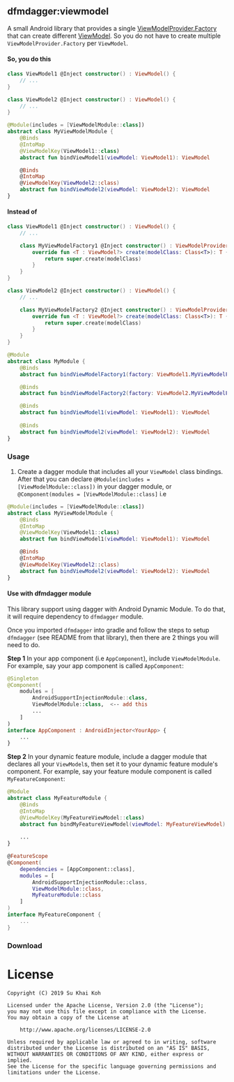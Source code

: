 ## dfmdagger:viewmodel
A small Android library that provides a single [ViewModelProvider.Factory](https://developer.android.com/reference/android/arch/lifecycle/ViewModelProvider.Factory)
that can create different [ViewModel](https://developer.android.com/reference/android/arch/lifecycle/ViewModel.html).
So you do not have to create multiple `ViewModelProvider.Factory` per `ViewModel`.

#### So, you do this
```kotlin
class ViewModel1 @Inject constructor() : ViewModel() {
    // ...
}

class ViewModel2 @Inject constructor() : ViewModel() {
    // ...
}

@Module(includes = [ViewModelModule::class])
abstract class MyViewModelModule {
    @Binds
    @IntoMap
    @ViewModelKey(ViewModel1::class)
    abstract fun bindViewModel1(viewModel: ViewModel1): ViewModel

    @Binds
    @IntoMap
    @ViewModelKey(ViewModel2::class)
    abstract fun bindViewModel2(viewModel: ViewModel2): ViewModel
}
```

#### Instead of
```kotlin
class ViewModel1 @Inject constructor() : ViewModel() {
    // ...

    class MyViewModelFactory1 @Inject constructor() : ViewModelProvider.NewInstanceFactory() {
        override fun <T : ViewModel?> create(modelClass: Class<T>): T {
            return super.create(modelClass)
        }
    }
}

class ViewModel2 @Inject constructor() : ViewModel() {
    // ...

    class MyViewModelFactory2 @Inject constructor() : ViewModelProvider.NewInstanceFactory() {
        override fun <T : ViewModel?> create(modelClass: Class<T>): T {
            return super.create(modelClass)
        }
    }
}

@Module
abstract class MyModule {
    @Binds
    abstract fun bindViewModelFactory1(factory: ViewModel1.MyViewModelFactory1): ViewModel1.MyViewModelFactory1

    @Binds
    abstract fun bindViewModelFactory2(factory: ViewModel2.MyViewModelFactory2): ViewModel2.MyViewModelFactory2

    @Binds
    abstract fun bindViewModel1(viewModel: ViewModel1): ViewModel
    
    @Binds
    abstract fun bindViewModel2(viewModel: ViewModel2): ViewModel
}
```

### Usage
1. Create a dagger module that includes all your `ViewModel` class bindings. After that
you can declare `@Module(includes = [ViewModelModule::class])` in your dagger module, or
`@Component(modules = [ViewModelModule::class]`
i.e
```kotlin
@Module(includes = [ViewModelModule::class])
abstract class MyViewModelModule {
    @Binds
    @IntoMap
    @ViewModelKey(ViewModel1::class)
    abstract fun bindViewModel1(viewModel: ViewModel1): ViewModel

    @Binds
    @IntoMap
    @ViewModelKey(ViewModel2::class)
    abstract fun bindViewModel2(viewModel: ViewModel2): ViewModel
}
```

#### Use with dfmdagger module
This library support using dagger with Android Dynamic Module. To do that, it will require
dependency to `dfmdagger` module.

Once you imported `dfmdagger` into gradle and follow the steps to setup `dfmdagger` (see README
from that library), then there are 2 things you will need to do.

**Step 1**
In your app component (i.e `AppComponent`), include `ViewModelModule`.
For example, say your app component is called `AppComponent`:
```kotlin
@Singleton
@Component(
    modules = [
        AndroidSupportInjectionModule::class,
        ViewModelModule::class,  <-- add this
        ...
    ]
)
interface AppComponent : AndroidInjector<YourApp> {
    ...
}
```

**Step 2**
In your dynamic feature module, include a dagger module that declares all your `ViewModel`s, then
set it to your dynamic feature module's component.
For example, say your feature module component is called `MyFeatureComponent`:
```kotlin
@Module
abstract class MyFeatureModule {
    @Binds
    @IntoMap
    @ViewModelKey(MyFeatureViewModel::class)
    abstract fun bindMyFeatureViewModel(viewModel: MyFeatureViewModel): ViewModel
    
    ...
}

@FeatureScope
@Component(
    dependencies = [AppComponent::class],
    modules = [
        AndroidSupportInjectionModule::class,
        ViewModelModule::class,
        MyFeatureModule::class
    ]
)
interface MyFeatureComponent {
    ...
}
```

### Download

# License
```
Copyright (C) 2019 Su Khai Koh

Licensed under the Apache License, Version 2.0 (the "License");
you may not use this file except in compliance with the License.
You may obtain a copy of the License at

    http://www.apache.org/licenses/LICENSE-2.0

Unless required by applicable law or agreed to in writing, software
distributed under the License is distributed on an "AS IS" BASIS,
WITHOUT WARRANTIES OR CONDITIONS OF ANY KIND, either express or implied.
See the License for the specific language governing permissions and
limitations under the License.
```
   